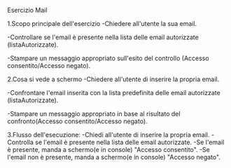 Esercizio Mail

1.Scopo principale dell'esercizio 
-Chiedere all'utente la sua email.

-Controllare se l'email è presente nella lista delle email autorizzate (listaAutorizzate).

-Stampare un messaggio appropriato sull'esito del controllo (Accesso consentito/Accesso negato).



2.Cosa si vede a schermo
-Chiedere all'utente di inserire la propria email.

-Confrontare l'email inserita con la lista predefinita delle email autorizzate (listaAutorizzate).

-Stampare un messaggio appropriato in base al risultato del confronto(Accesso consentito/Accesso negato).


3.Flusso dell'esecuzione:
-Chiedi all'utente di inserire la propria email.
-Controlla se l'email è presente nella lista delle email autorizzate.
-Se l'email è presente, manda a schermo(e in console) "Accesso consentito".
-Se l'email non è presente, manda a schermo(e in console) "Accesso negato".


